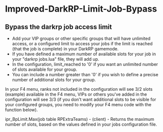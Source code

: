 # Improved-DarkRP-Limit-Job-Bypass

Bypass the darkrp job access limit
----------------

- Add your VIP groups or other specific groups that will have unlimited access, or a configured limit to access your jobs if the limit is reached (that the job is complete) in your DarkRP gamemode.
- If you have defined a maximum number of available slots for your job in your "darkrp jobs.lua" file, they will add up.
- In the configuration, limit_reached to '0' if you want an unlimited number of slots available for your group.
- You can include a number greater than '0' if you wish to define a precise number of additional slots for your group.

In your F4 menu, ranks not included in the configuration will see 3/2 slots (example) available in the F4 menu, VIPs or others you've added in the configuration will see 3/3 (if you don't want additional slots to be visible for your configured groups, you need to modify your F4 menu code with the function below).

ipr_BpLimit.Max(job table RPExtraTeams) - (client) - Returns the maximum number of slots, based on the values defined in your jobs configuration file.
